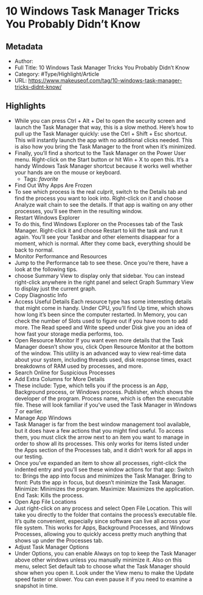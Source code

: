 # 10 Windows Task Manager Tricks You Probably Didn’t Know

## Metadata

* Author: 
* Full Title: 10 Windows Task Manager Tricks You Probably Didn’t Know
* Category: #Type/Highlight/Article
* URL: https://www.makeuseof.com/tag/10-windows-task-manager-tricks-didnt-know/

## Highlights

* While you can press Ctrl + Alt + Del to open the security screen and launch the Task Manager that way, this is a slow method.
  Here’s how to pull up the Task Manager quickly: use the Ctrl + Shift + Esc shortcut. This will instantly launch the app with no additional clicks needed. This is also how you bring the Task Manager to the front when it’s minimized.
* Finally, you’ll find a shortcut to the Task Manager on the Power User menu. Right-click on the Start button or hit Win + X to open this. It’s a handy Windows Task Manager shortcut because it works well whether your hands are on the mouse or keyboard.
  * Tags: *favorite* 
* Find Out Why Apps Are Frozen
* To see which process is the real culprit, switch to the Details tab and find the process you want to look into. Right-click on it and choose Analyze wait chain to see the details. If that app is waiting on any other processes, you’ll see them in the resulting window.
* Restart Windows Explorer
* To do this, find Windows Explorer on the Processes tab of the Task Manager. Right-click it and choose Restart to kill the task and run it again. You’ll see your Taskbar and other elements disappear for a moment, which is normal. After they come back, everything should be back to normal.
* Monitor Performance and Resources
* Jump to the Performance tab to see these. Once you’re there, have a look at the following tips.
* choose Summary View to display only that sidebar. You can instead right-click anywhere in the right panel and select Graph Summary View to display just the current graph.
* Copy Diagnostic Info
* Access Useful Details
  Each resource type has some interesting details that might come in handy. Under CPU, you’ll find Up time, which shows how long it’s been since the computer restarted.
  In Memory, you can check the number of Slots used to figure out if you have room to add more. The Read speed and Write speed under Disk give you an idea of how fast your storage media performs, too.
* Open Resource Monitor
  If you want even more details that the Task Manager doesn’t show you, click Open Resource Monitor at the bottom of the window. This utility is an advanced way to view real-time data about your system, including threads used, disk response times, exact breakdowns of RAM used by processes, and more.
* Search Online for Suspicious Processes
* Add Extra Columns for More Details
* These include:
  Type, which tells you if the process is an App, Background process, or Windows process.
  Publisher, which shows the developer of the program.
  Process name, which is often the executable file. These will look familiar if you’ve used the Task Manager in Windows 7 or earlier.
* Manage App Windows
* Task Manager is far from the best window management tool available, but it does have a few actions that you might find useful. To access them, you must click the arrow next to an item you want to manage in order to show all its processes. This only works for items listed under the Apps section of the Processes tab, and it didn’t work for all apps in our testing.
* Once you’ve expanded an item to show all processes, right-click the indented entry and you’ll see these window actions for that app:
  Switch to: Brings the app into focus and minimizes the Task Manager.
  Bring to front: Puts the app in focus, but doesn’t minimize the Task Manager.
  Minimize: Minimizes the program.
  Maximize: Maximizes the application.
  End Task: Kills the process.
* Open App File Locations
* Just right-click on any process and select Open File Location. This will take you directly to the folder that contains the process’s executable file. It’s quite convenient, especially since software can live all across your file system.
  This works for Apps, Background Processes, and Windows Processes, allowing you to quickly access pretty much anything that shows up under the Processes tab.
* Adjust Task Manager Options
* Under Options, you can enable Always on top to keep the Task Manager above other windows unless you manually minimize it. Also on this menu, select Set default tab to choose what the Task Manager should show when you open it.
  Look under the View menu to make the Update speed faster or slower. You can even pause it if you need to examine a snapshot in time.
